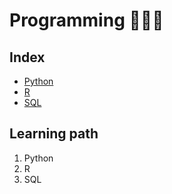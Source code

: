 <h1 align="left">Programming 👨🏻‍💻</h1>

## Index

- [Python](./Python)
- [R](./R)
- [SQL](./SQL)

## Learning path

1. Python
2. R
3. SQL
